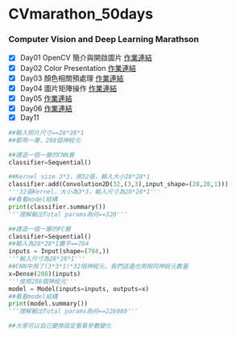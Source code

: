 # CVmarathon_50days
### Computer Vision and Deep Learning Marathson




- [x] Day01 OpenCV 簡介與開啟圖片 [作業連結](https://github.com/a227799770055/CVmarathon_50days/blob/main/D1/Day01.ipynb)
- [x] Day02 Color Presentation [作業連結](https://github.com/a227799770055/CVmarathon_50days/blob/main/D2/Day002_change_color_space_HW.ipynb)
- [x] Day03 顏色相關預處理 [作業連結](https://github.com/a227799770055/CVmarathon_50days/blob/main/D3/Day003_color_spave_op_HW.ipynb)
- [x] Day04 圖片矩陣操作 [作業連結](https://github.com/a227799770055/CVmarathon_50days/blob/main/D4/Day004_geometric_transform_HW.ipynb)
- [x] Day05  [作業連結](https://github.com/a227799770055/CVmarathon_50days/blob/main/D5/Day005_draw_HW.ipynb)
- [x] Day06  [作業連結](https://github.com/a227799770055/CVmarathon_50days/blob/main/D6/Day006_affine_HW.ipynb)
- [x] Day11
```python
##輸入照片尺寸==28*28*1
##都用一層，288個神經元

##建造一個一層的CNN層
classifier=Sequential()

##Kernel size 3*3，用32張，輸入大小28*28*1
classifier.add(Convolution2D(32,(3,3),input_shape=(28,28,1)))
'''32張Kernel，大小為3*3，輸入尺寸為28*28*1'''
##看看model結構
print(classifier.summary())
'''理解輸出Total params為何==320'''

##建造一個一層的FC層
classifier=Sequential()
##輸入為28*28*1攤平==784
inputs = Input(shape=(784,))
'''輸入尺寸為28*28*1'''
##CNN中用了(3*3*1)*32個神經元，我們這邊也用相同神經元數量
x=Dense(288)(inputs)
'''使用288個神經元'''
model = Model(inputs=inputs, outputs=x)
##看看model結構
print(model.summary())
'''理解輸出Total params為何==226080'''

##大家可以自己變換設定看看參數變化
```

















